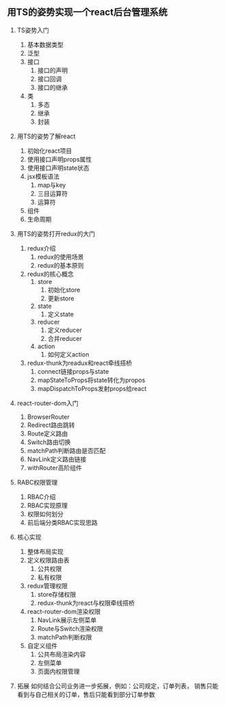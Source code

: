 ## 用TS的姿势实现一个react后台管理系统

1. TS姿势入门
    1.  基本数据类型
    2.  泛型
    3.  接口
        1.  接口的声明
        2.  接口回调
        3.  接口的继承
    4.  类
        1.  多态
        2.  继承
        3.  封装
        
2.  用TS的姿势了解react
    1.  初始化react项目
    2.  使用接口声明props属性
    3.  使用接口声明state状态
    4.  jsx模板语法
        1.  map与key
        2.  三目运算符
        3.  运算符
    6.  组件
    5.  生命周期
    
3.  用TS的姿势打开redux的大门
    1.  redux介绍
        1.  redux的使用场景
        2.  redux的基本原则
    2.  redux的核心概念
        1. store
            1.  初始化store
            2.  更新store
        2. state
            1.  定义state
        3. reducer
            1.  定义reducer
            2.  合并reducer
        4. action
            1.  如何定义action
    3.  redux-thunk为readux和react牵线搭桥    
        1.  connect链接props与state
        2.  mapStateToProps将state转化为propos
        3.  mapDispatchToProps发射props给react
        
4.  react-router-dom入门
    1.  BrowserRouter
    2.  Redirect路由跳转
    3.  Route定义路由
    4.  Switch路由切换
    5.  matchPath判断路由是否匹配
    6.  NavLink定义路由链接
    7.  withRouter高阶组件
    
5.  RABC权限管理
    1.  RBAC介绍
    2.  RBAC实现原理
    3.  权限如何划分
    4.  前后端分类RBAC实现思路

6.  核心实现
    1.  整体布局实现
    2.  定义权限路由表
        1.  公共权限
        2.  私有权限
    3.  redux管理权限
        1.  store存储权限
        2.  redux-thunk为react与权限牵线搭桥   
    4.  react-router-dom渲染权限
        1.  NavLink展示左侧菜单
        2.  Route与Switch渲染权限
        3.  matchPath判断权限
    5.  自定义组件
        1.  公共布局渲染内容
        2.  左侧菜单
        3.  页面内权限管理
        
7.  拓展
    如何结合公司业务进一步拓展，例如：公司规定，订单列表，
    销售只能看到与自己相关的订单，售后只能看到部分订单参数
